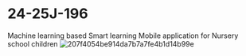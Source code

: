 # 24-25J-196
Machine learning based Smart learning Mobile application for Nursery school children 
![207f4054be914da7b7a7fe4b1d14b99e](https://github.com/user-attachments/assets/43cba274-ba23-409e-8694-b4b31ff964a9)

